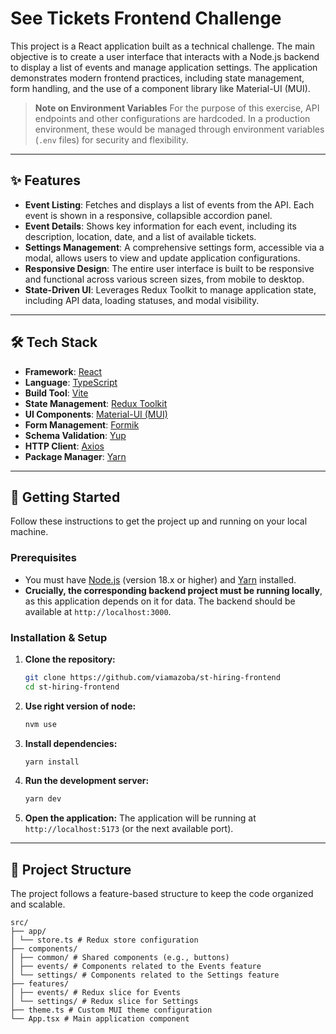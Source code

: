 # See Tickets Frontend Challenge

This project is a React application built as a technical challenge. The main objective is to create a user interface that interacts with a Node.js backend to display a list of events and manage application settings. The application demonstrates modern frontend practices, including state management, form handling, and the use of a component library like Material-UI (MUI).

> **Note on Environment Variables**
> For the purpose of this exercise, API endpoints and other configurations are hardcoded. In a production environment, these would be managed through environment variables (`.env` files) for security and flexibility.

---

## ✨ Features

- **Event Listing**: Fetches and displays a list of events from the API. Each event is shown in a responsive, collapsible accordion panel.
- **Event Details**: Shows key information for each event, including its description, location, date, and a list of available tickets.
- **Settings Management**: A comprehensive settings form, accessible via a modal, allows users to view and update application configurations.
- **Responsive Design**: The entire user interface is built to be responsive and functional across various screen sizes, from mobile to desktop.
- **State-Driven UI**: Leverages Redux Toolkit to manage application state, including API data, loading statuses, and modal visibility.

---

## 🛠️ Tech Stack

- **Framework**: [React](https://reactjs.org/)
- **Language**: [TypeScript](https://www.typescriptlang.org/)
- **Build Tool**: [Vite](https://vitejs.dev/)
- **State Management**: [Redux Toolkit](https://redux-toolkit.js.org/)
- **UI Components**: [Material-UI (MUI)](https://mui.com/)
- **Form Management**: [Formik](https://formik.org/)
- **Schema Validation**: [Yup](https://github.com/jquense/yup)
- **HTTP Client**: [Axios](https://axios-http.com/)
- **Package Manager**: [Yarn](https://yarnpkg.com/)

---

## 🚀 Getting Started

Follow these instructions to get the project up and running on your local machine.

### Prerequisites

- You must have [Node.js](https://nodejs.org/) (version 18.x or higher) and [Yarn](https://yarnpkg.com/) installed.
- **Crucially, the corresponding backend project must be running locally**, as this application depends on it for data. The backend should be available at `http://localhost:3000`.

### Installation & Setup

1.  **Clone the repository:**

    ```sh
    git clone https://github.com/viamazoba/st-hiring-frontend
    cd st-hiring-frontend
    ```

2.  **Use right version of node:**

    ```sh
    nvm use
    ```

3.  **Install dependencies:**

    ```sh
    yarn install
    ```

4.  **Run the development server:**

    ```sh
    yarn dev
    ```

5.  **Open the application:**
    The application will be running at `http://localhost:5173` (or the next available port).

---

## 📁 Project Structure

The project follows a feature-based structure to keep the code organized and scalable.

```
src/
├── app/
│ └── store.ts # Redux store configuration
├── components/
│ ├── common/ # Shared components (e.g., buttons)
│ ├── events/ # Components related to the Events feature
│ └── settings/ # Components related to the Settings feature
├── features/
│ ├── events/ # Redux slice for Events
│ └── settings/ # Redux slice for Settings
├── theme.ts # Custom MUI theme configuration
└── App.tsx # Main application component
```
